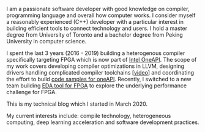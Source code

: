 I am a passionate software developer with good knowledge on compiler, programming language and overall how computer works.
I consider myself a reasonably experienced (C++) developer with a particular interest in building efficient tools to connect technology
and users. I hold a master degree from University of Toronto and a bachelor
degree from Peking University in computer science.

I spent the last 3 years (2016 - 2019) building a heterogenous compiler specifically targeting FPGA which is now part
of [Intel OneAPI](https://software.intel.com/oneAPI). The scope of my work covers developing compiler optimizations in LLVM,
designing drivers handling complicated compiler toolchains [[video](https://www.youtube.com/watch?v=4lBcyJ9TxfY&t)] and coordinating
the effort to build [code samples for oneAPI](https://github.com/intel/BaseKit-code-samples).
Recently, I switched to a new team building
[EDA tool for FPGA](https://www.intel.com/content/www/us/en/software/programmable/quartus-prime/overview.html)
to explore the underlying performance challenge for FPGA.

This is my technical blog which I started in March 2020. 

My current interests include: compile technology, heterogeneous computing, deep learning acceleration and software development practices.
